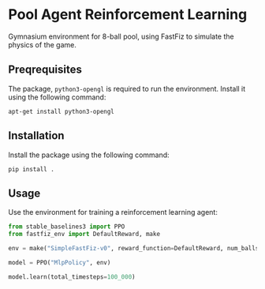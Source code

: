 # Pool Agent Reinforcement Learning

Gymnasium environment for 8-ball pool, using FastFiz to simulate the physics of the game.

## Preqrequisites

The package, `python3-opengl` is required to run the environment. Install it using the following command:

```
apt-get install python3-opengl
```

## Installation

Install the package using the following command:

```
pip install .
```

## Usage

Use the environment for training a reinforcement learning agent:

```python
from stable_baselines3 import PPO
from fastfiz_env import DefaultReward, make

env = make("SimpleFastFiz-v0", reward_function=DefaultReward, num_balls=2)

model = PPO("MlpPolicy", env)

model.learn(total_timesteps=100_000)
```
